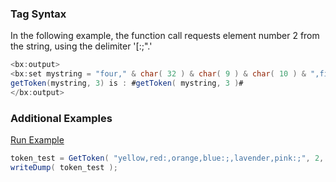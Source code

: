 ### Tag Syntax

In the following example, the function call requests element number 2 from the string, using the delimiter '[:;".' 


```java
<bx:output>
<bx:set mystring = "four," & char( 32 ) & char( 9 ) & char( 10 ) & ",five, nine,zero:;" & char( 10 ) & "nine,ten:, eleven:;twelve:;thirteen," & char( 32 ) & char( 9 ) & char( 10 ) & ",four" >
getToken(mystring, 3) is : #getToken( mystring, 3 )#
</bx:output>
```


### Additional Examples

<a href="https://try.boxlang.io/?code=eJwryc9OzYsvSS0uUbBVcE8tCQHxNRSUKlNzcvLLdYpSU6x08osS89JTdZJySlOtrHVyEstS81JSi3QKMvOyrayVdBSMdBSUrJQUNK25yosyS1JdSnMLNBRKEAYDJQA3yCIW" target="_blank">Run Example</a>

```java
token_test = GetToken( "yellow,red:,orange,blue:;,lavender,pink:;", 2, ":" );
writeDump( token_test );

```


